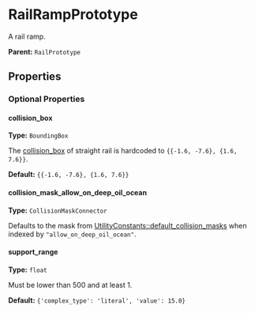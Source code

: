 # RailRampPrototype

A rail ramp.

**Parent:** `RailPrototype`

## Properties

### Optional Properties

#### collision_box

**Type:** `BoundingBox`

The [collision_box](prototype:EntityPrototype::collision_box) of straight rail is hardcoded to `{{-1.6, -7.6}, {1.6, 7.6}}`.

**Default:** ``{{-1.6, -7.6}, {1.6, 7.6}}``

#### collision_mask_allow_on_deep_oil_ocean

**Type:** `CollisionMaskConnector`

Defaults to the mask from [UtilityConstants::default_collision_masks](prototype:UtilityConstants::default_collision_masks) when indexed by `"allow_on_deep_oil_ocean"`.

#### support_range

**Type:** `float`

Must be lower than 500 and at least 1.

**Default:** `{'complex_type': 'literal', 'value': 15.0}`

